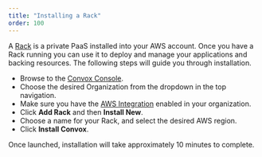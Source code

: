 ```yaml
---
title: "Installing a Rack"
order: 100
---
```


A [Rack](/docs/rack) is a private PaaS installed into your AWS account. Once you have a Rack running you can use it to deploy and manage your applications and backing resources. The following steps will guide you through installation.

* Browse to the [Convox Console](https://console.convox.com/).
* Choose the desired Organization from the dropdown in the top navigation.
* Make sure you have the [AWS Integration](/docs/aws-integration) enabled in your organization.
* Click **Add Rack** and then **Install New**.
* Choose a name for your Rack, and select the desired AWS region.
* Click **Install Convox**.

Once launched, installation will take approximately 10 minutes to complete.
